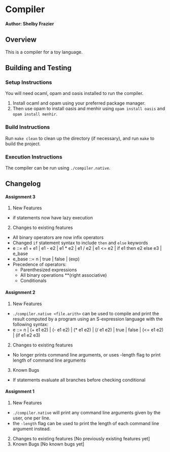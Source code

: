 # Compiler
#### Author: Shelby Frazier

## Overview
This is a compiler for a toy language.

## Building and Testing
### Setup Instructions
You will need ocaml, opam and oasis installed to run the compiler.
1. Install ocaml and opam using your preferred package manager.
2. Then use opam to install oasis and menhir using `opam install oasis` and
   `opam install menhir`.

### Build Instructions
Run `make clean` to clean up the directory (if necessary), and run `make` to build the project.

### Execution Instructions
The compiler can be run using `./compiler.native`.

## Changelog

#### Assignment 3
1. New Features
  - if statements now have lazy execution
2. Changes to existing features
  - All binary operators are now infix operators
  - Changed `if` statement syntax to include `then` and `else` keywords
  - e ::= e1 + e1 | e1 - e2 | e1 * e2 | e1 / e2
      | e1 <= e2 | if e1 then e2 else e3 | e_base
  - e_base ::= n | true | false | (exp)
  - Precedence of operators:
    + Parenthesized expressions
    + All binary operations **(right associative)
    + Conditionals

#### Assignment 2
1. New Features
  - `./compiler.native <file.arith>` can be used to compile and print the result computed by a program using an S-expression language with the following syntax:
  - e ::= n | (+ e1 e2) | (- e1 e2) | (* e1 e2) | (/ e1 e2)
        | true | false | (<= e1 e2) | (if e1 e2 e3)
2. Changes to existing features
  - No longer prints command line arguments, or uses -length flag to print length of command line arguments
3. Known Bugs
  - If statements evaluate all branches before checking conditional


#### Assignment 1
1. New Features
  - `./compiler.native` will print any command line arguments given by the user, one per line.
  - the `-length` flag can be used to print the length of each command line argument instead.
2. Changes to existing features
  [No previously existing features yet]
3. Known Bugs
  [No known bugs yet]
